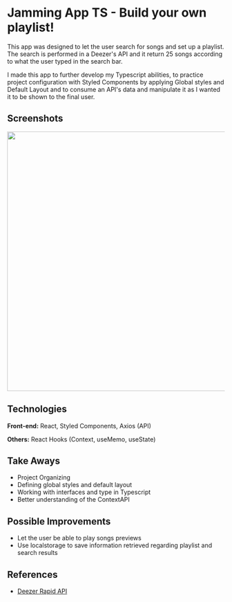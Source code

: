 
# Jamming App TS - Build your own playlist!

This app was designed to let the user search for songs and set up a playlist.
The search is performed in a Deezer's API and it return 25 songs according to what the user typed in the search bar.

I made this app to further develop my Typescript abilities, to practice project configuration with Styled Components by applying Global styles and Default Layout and to consume an API's data and manipulate it as I wanted it to be shown to the final user.


## Screenshots

<img src="https://github.com/kunzeleric/ts-jamming-app/assets/114115220/05c0205d-a9f4-4146-8d2a-b88c310f2032" width="900" height="600" />


## Technologies

**Front-end:** React, Styled Components, Axios (API)

**Others:** React Hooks (Context, useMemo, useState)


## Take Aways

- Project Organizing
- Defining global styles and default layout
- Working with interfaces and type in Typescript
- Better understanding of the ContextAPI


## Possible Improvements

- Let the user be able to play songs previews
- Use localstorage to save information retrieved regarding playlist and search results



## References

 - [Deezer Rapid API](https://rapidapi.com/deezerdevs/api/deezer-1)